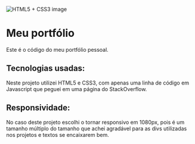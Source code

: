 ![HTML5 + CSS3 image](https://github.com/Romano-g/Meu-portfolio/assets/143983377/f4e53bb1-a051-4e7a-974f-43a2ec975072)


# Meu portfólio

Este é o código do meu portfólio pessoal.

## Tecnologias usadas:

Neste projeto utilizei HTML5 e CSS3, com apenas uma linha de código em Javascript que peguei em uma página do StackOverflow.

## Responsividade:

No caso deste projeto escolhi o tornar responsivo em 1080px, pois é um tamanho múltiplo do tamanho que achei agradável para as divs utilizadas nos projetos e textos se encaixarem bem.
